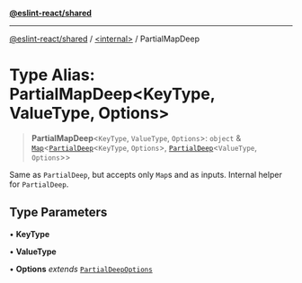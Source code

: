 [**@eslint-react/shared**](../../README.md)

***

[@eslint-react/shared](../../README.md) / [\<internal\>](../README.md) / PartialMapDeep

# Type Alias: PartialMapDeep\<KeyType, ValueType, Options\>

> **PartialMapDeep**\<`KeyType`, `ValueType`, `Options`\>: `object` & [`Map`](https://developer.mozilla.org/docs/Web/JavaScript/Reference/Global_Objects/Map)\<[`PartialDeep`](PartialDeep.md)\<`KeyType`, `Options`\>, [`PartialDeep`](PartialDeep.md)\<`ValueType`, `Options`\>\>

Same as `PartialDeep`, but accepts only `Map`s and as inputs. Internal helper for `PartialDeep`.

## Type Parameters

• **KeyType**

• **ValueType**

• **Options** *extends* [`PartialDeepOptions`](PartialDeepOptions.md)
